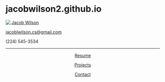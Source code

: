 # jacobwilson2.github.io
<div>
    <img src="CDMlogo.png" align="left">
    <p class="top"><u>Jacob Wilson</u><p>
    <p class="mid"><a href="mailto:jacoblwilson.cs@gmail.com">jacoblwilson.cs@gmail.com</a></p>
    <p class="bot">(224) 545-3534</p>
</div>
<hr>
<div>
    <p class="body"><center><a href="resume.html">Resume<a/></center></p>
    <p class="body"><center><a href="projects.html">Projects</a></center></p>
    <p class="body"><center><a href="contact.html">Contact</a></center></p>
</div>
